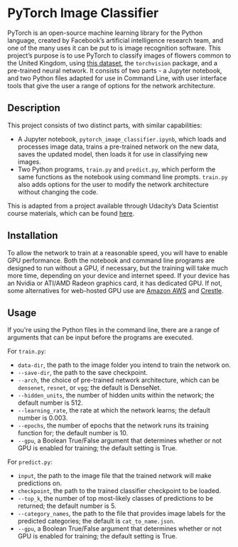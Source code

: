 # PyTorch Image Classifier

PyTorch is an open-source machine learning library for the Python language, created by Facebook’s artificial intelligence research team, and one of the many uses it can be put to is image recognition software. This project’s purpose is to use PyTorch to classify images of flowers common to the United Kingdom, using [this dataset](http://www.robots.ox.ac.uk/~vgg/data/flowers/102/index.html), the `torchvision` package, and a pre-trained neural network. It consists of two parts - a Jupyter notebook, and two Python files adapted for use in Command Line, with user interface tools that give the user a range of options for the network architecture.

## Description

This project consists of two distinct parts, with similar capabilities:

- A Jupyter notebook, `pytorch_image_classifier.ipynb`, which loads and processes image data, trains a pre-trained network on the new data, saves the updated model, then loads it for use in classifying new images. 
- Two Python programs, `train.py` and `predict.py`, which perform the same functions as the notebook using command line prompts. `train.py` also adds options for the user to modify the network architecture without changing the code.

This is adapted from a project available through Udacity’s Data Scientist course materials, which can be found [here](https://github.com/udacity/DSND_Term1/tree/master/projects/p2_image_classifier).

## Installation

To allow the network to train at a reasonable speed, you will have to enable GPU performance. Both the notebook and command line programs are designed to run without a GPU, if necessary, but the training will take much more time, depending on your device and internet speed. If your device has an Nvidia or ATI/AMD Radeon graphics card, it has dedicated GPU. If not, some alternatives for web-hosted GPU use are [Amazon AWS](https://aws.amazon.com/hpc/) and [Crestle](https://www.crestle.com).

## Usage

If you're using the Python files in the command line, there are a range of arguments that can be input before the programs are executed.

For `train.py`:

- `data-dir`, the path to the image folder you intend to train the network on.
- `--save-dir`, the path to the save checkpoint.
- `--arch`, the choice of pre-trained network architecture, which can be `densenet`, `resnet`, or `vgg`; the default is DenseNet.
- `--hidden_units`, the number of hidden units within the network; the default number is 512.
- `--learning_rate`, the rate at which the network learns; the default number is 0.003.
- `--epochs`, the number of epochs that the network runs its training function for; the default number is 10.
- `--gpu`, a Boolean True/False argument that determines whether or not GPU is enabled for training; the default setting is True.

For `predict.py`:

- `input`, the path to the image file that the trained network will make predictions on.
- `checkpoint`, the path to the trained classifier checkpoint to be loaded.
- `--top_k`, the number of top most-likely classes of predictions to be returned; the default number is 5.
- `--category_names`, the path to the file that provides image labels for the predicted categories; the default is `cat_to_name.json`.
- `--gpu`, a Boolean True/False argument that determines whether or not GPU is enabled for training; the default setting is True.
